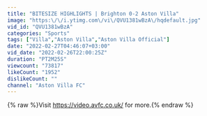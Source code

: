 ```yaml
---
title: "BITESIZE HIGHLIGHTS | Brighton 0-2 Aston Villa"
image: "https:\/\/i.ytimg.com\/vi\/QVU1381wBzA\/hqdefault.jpg"
vid_id: "QVU1381wBzA"
categories: "Sports"
tags: ["Villa","Aston Villa","Aston Villa Official"]
date: "2022-02-27T04:46:07+03:00"
vid_date: "2022-02-26T22:00:25Z"
duration: "PT2M25S"
viewcount: "73817"
likeCount: "1952"
dislikeCount: ""
channel: "Aston Villa FC"
---
```

{% raw %}Visit <a rel="nofollow" target="blank" href="https://video.avfc.co.uk/">https://video.avfc.co.uk/</a> for more.{% endraw %}
